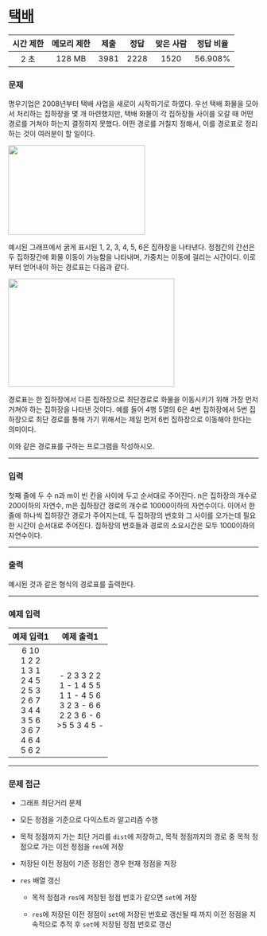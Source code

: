 # [택배](https://www.acmicpc.net/problem/1719)

<div align = center>

| 시간 제한 | 메모리 제한 | 제출  | 정답  | 맞은 사람 | 정답 비율 |
| :-------: | :---------: | :---: | :---: | :-------: | :-------: |
|   2 초    |   128 MB    | 3981  | 2228  |   1520    |  56.908%  |

</div>

### 문제

명우기업은 2008년부터 택배 사업을 새로이 시작하기로 하였다. 우선 택배 화물을 모아서 처리하는 집하장을 몇 개 마련했지만, 택배 화물이 각 집하장들 사이를 오갈 때 어떤 경로를 거쳐야 하는지 결정하지 못했다. 어떤 경로를 거칠지 정해서, 이를 경로표로 정리하는 것이 여러분이 할 일이다.

<img src="https://www.acmicpc.net/JudgeOnline/upload/201005/taekbae.PNG" width="275" height="180" />

예시된 그래프에서 굵게 표시된 1, 2, 3, 4, 5, 6은 집하장을 나타낸다. 정점간의 간선은 두 집하장간에 화물 이동이 가능함을 나타내며, 가중치는 이동에 걸리는 시간이다. 이로부터 얻어내야 하는 경로표는 다음과 같다.

<img src="https://www.acmicpc.net/JudgeOnline/upload/201005/tktk.PNG" width="334" height="218" />

경로표는 한 집하장에서 다른 집하장으로 최단경로로 화물을 이동시키기 위해 가장 먼저 거쳐야 하는 집하장을 나타낸 것이다. 예를 들어 4행 5열의 6은 4번 집하장에서 5번 집하장으로 최단 경로를 통해 가기 위해서는 제일 먼저 6번 집하장으로 이동해야 한다는 의미이다.

이와 같은 경로표를 구하는 프로그램을 작성하시오.

---

### 입력

첫째 줄에 두 수 n과 m이 빈 칸을 사이에 두고 순서대로 주어진다. n은 집하장의 개수로 200이하의 자연수, m은 집하장간 경로의 개수로 10000이하의 자연수이다. 이어서 한 줄에 하나씩 집하장간 경로가 주어지는데, 두 집하장의 번호와 그 사이를 오가는데 필요한 시간이 순서대로 주어진다. 집하장의 번호들과 경로의 소요시간은 모두 1000이하의 자연수이다.

---

### 출력

예시된 것과 같은 형식의 경로표를 출력한다.

---

### 예제 입력

|                                                예제 입력1                                                |                                          예제 출력1                                          |
| :------------------------------------------------------------------------------------------------------: | :------------------------------------------------------------------------------------------: |
| 6 10<br/>1 2 2<br/>1 3 1<br/>2 4 5<br/>2 5 3<br/>2 6 7<br/>3 4 4<br/>3 5 6<br/>3 6 7<br/>4 6 4<br/>5 6 2 | - 2 3 3 2 2<br/>1 - 1 4 5 5<br/>1 1 - 4 5 6<br/>3 2 3 - 6 6<br/>2 2 3 6 - 6<br/>>5 5 3 4 5 - |

---

### 문제 접근

  - 그래프 최단거리 문제

  - 모든 정점을 기준으로 다익스트라 알고리즘 수행

  - 목적 정점까지 가는 최단 거리를 `dist`에 저장하고, 목적 정점까지의 경로 중 목적 정점으로 가는 이전 정점을 `res`에 저장

  - 저장된 이전 정점이 기준 정점인 경우 현재 정점을 저장

  - `res` 배열 갱신

    - 목적 정점과 `res`에 저장된 정점 번호가 같으면 `set`에 저장

    - `res`에 저장된 이전 정점이 `set`에 저장된 번호로 갱신될 때 까지 이전 정점을 지속적으로 추적 후 `set`에 저장된 정점 번호로 갱신
